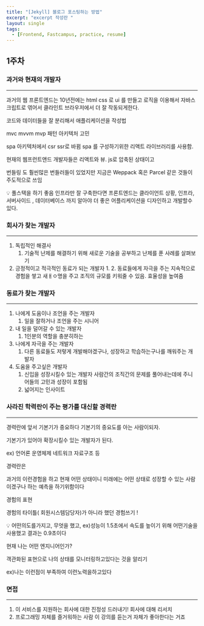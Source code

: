 ```yaml
---
title: "[Jekyll] 블로그 포스팅하는 방법"
excerpt: "excerpt 작성란 "
layout: single
tags:
  - [Frontend, Fastcampus, practice, resume]
---
```

## 1주차

### 과거와 현재의 개발자

---

과거의 웹 프론트엔드는 10년전에는 html css 로  ui 를 만들고 로직을 이용해서 자바스크립트로 엮어서 클라인트 브라우저에서 더 잘 작동되게한다.

코드와 데이터들을 잘 분리해서 애플리케이션을 작성법 

mvc mvvm mvp  패턴 아키텍처 고민 

spa  아키텍처에서 csr ssr로 바뀜 spa 를 구성하기위한 리액트 라이브러리를 사용함.

현재의 웹프런트앤드 개발자들은 리액트와 뷰. js로 압축된 상태이고 

번들링 도 훨씬많은 번들러들이 있었지만 지금은  Weppack 혹은 Parcel 같은 것들이 주도적으로 쓰임

<aside>
💡 풀스택을 하기 좋음 인프라만 잘 구축한다면 프론트엔드는 클라이언트 상황, 인프라, 서버사이드 , 데이터베이스 까지 알아야 더 좋은 어플리케이션을 디자인하고 개발할수 있다.

</aside>

### 회사가 찾는 개발자

---

1. 독립적인 해결사
    1. 기술적 난제를 해결하기 위해 새로운 기술을 공부하고 난제를 푼 사례를 살펴보기
2. 긍정적이고 적극적인 동료가 되는 개발자
    1. 
    2. 동료들에게 자극을 주는 지속적으로 경험을 쌓고 새ㅐㅇ명을 주고 조직의 규모를 키워줄 수 있음. 효율성을 높여줌 

### 동료가 찾는 개발자

---

1. 나에게 도움이나 조언을 주는 개발자
    1. 일을 잘하거나 조언을 주는 시니어
2. 내 일을 덜어갈 수 있는 개발자
    1. 1인분의 역할을 충분히하는 
3. 나에게 자극을 주는 개발자
    1. 다른 동료들도 저렇게 개발해야겠구나, 성장하고 학습하는구나를 깨워주는 개발자
4. 도움을 주고싶은 개발자
    1. 신입을 성장시킬수 있는 개발자 사람간의 조직간의 문제를 풀어내는데에 주니어들의 고민과 성장이 포함됨
    2. 넓어지는 인사이트 

### 사라진 학력란이 주는 평가를 대신할 경력란

---

 경력란에 앞서 기본기가 중요하다 기본기의 중요도를 아는 사람이되자.

기본기가 있어야 확장시킬수 있는 개발자가 된다. 

ex) 언어론 운영체제 네트워크 자료구조 등  

 경력란은

과거의 이런경험을 하고 현재 어떤 상태이니 미래에는 어떤 상태로 성장할 수 있는 사람이겠구나 하는 예측을 하기위함이다

경험의 표현

경험의 타이틀( 회원시스템담당자)가 아니라 했던 경험쓰기 !

<aside>
💡 어떤의도를가지고, 무엇을 했고, ex)성능이 1.5초에서 속도를 높이기 위해 어떤기술을 사용했고 결과는 0.9초이다

</aside>

현재 나는 어떤 엔지니어인가?

객관화된 표현으로 나의 상태를 모니터링하고있다는 것을 알리기

 ex)나는 이런점이 부족하여 이런노력을하고있다 

### 면접

---

1. 이 서비스를 지원하는 회사에 대한 진정성 드러내기!  회사에 대해 리서치 
2. 프로그래밍 자체를 즐거워하는 사람 이 강의를 듣는거 자체가 좋아한다는 거죠
